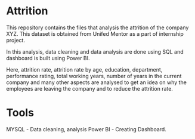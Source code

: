 # Attrition

This repository contains the files that analysis the attrition of the company XYZ. This dataset is obtained from Unifed Mentor as a part of internship project.

In this analysis, data cleaning and data analysis are done using SQL and dashboard is built using Power BI.

Here, attrition rate, attrition rate by age, education, department, performance rating, total working years, number of years in the current company and many other aspects are analysed to get an idea on why the employees are leaving the company and to reduce the attrition rate.

# Tools 

MYSQL - Data cleaning, analysis
Power BI - Creating Dashboard.
